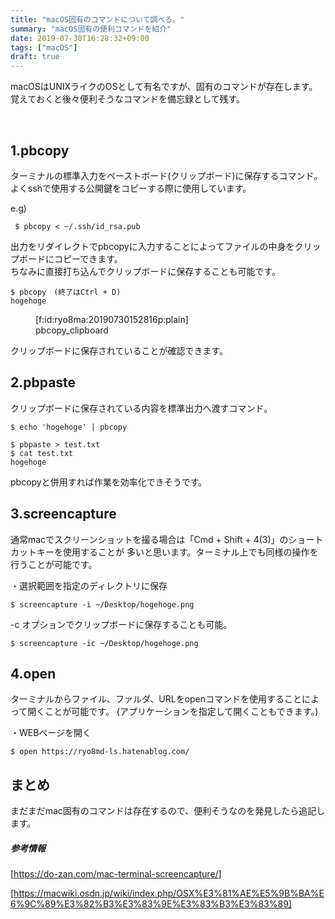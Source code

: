 ```yaml
---
title: "macOS固有のコマンドについて調べる。"
summary: "macOS固有の便利コマンドを紹介"
date: 2019-07-30T16:28:32+09:00
tags: ["macOS"]
draft: true
---
```




macOSはUNIXライクのOSとして有名ですが、固有のコマンドが存在します。 <br>
覚えておくと後々便利そうなコマンドを備忘録として残す。

 

## 1.pbcopy

ターミナルの標準入力をペーストボード(クリップボード)に保存するコマンド。
よくsshで使用する公開鍵をコピーする際に使用しています。

e.g)

```
 $ pbcopy < ~/.ssh/id_rsa.pub
```

出力をリダイレクトでpbcopyに入力することによってファイルの中身をクリップボードにコピーできます。<br>
ちなみに直接打ち込んでクリップボードに保存することも可能です。
```
$ pbcopy　(終了はCtrl + D)
hogehoge
```

<figure class="figure-image figure-image-fotolife" title="pbcopy_clipboard">[f:id:ryo8ma:20190730152816p:plain]<figcaption>pbcopy_clipboard</figcaption></figure>

クリップボードに保存されていることが確認できます。

## 2.pbpaste

クリップボードに保存されている内容を標準出力へ渡すコマンド。

```
$ echo 'hogehoge' | pbcopy
```
```
$ pbpaste > test.txt
$ cat test.txt
hogehoge
```
pbcopyと併用すれば作業を効率化できそうです。

## 3.screencapture

通常macでスクリーンショットを撮る場合は「Cmd + Shift + 4(3)」のショートカットキーを使用することが
多いと思います。ターミナル上でも同様の操作を行うことが可能です。

・選択範囲を指定のディレクトリに保存
```
$ screencapture -i ~/Desktop/hogehoge.png
```

-c オプションでクリップボードに保存することも可能。
```
$ screencapture -ic ~/Desktop/hogehoge.png
```

## 4.open

ターミナルからファイル、ファルダ、URLをopenコマンドを使用することによって開くことが可能です。
(アプリケーションを指定して開くこともできます。)

・WEBページを開く
```
$ open https://ryo8md-ls.hatenablog.com/
```


## まとめ

まだまだmac固有のコマンドは存在するので、便利そうなのを発見したら追記します。

##### 参考情報


[https://do-zan.com/mac-terminal-screencapture/]

[https://macwiki.osdn.jp/wiki/index.php/OSX%E3%81%AE%E5%9B%BA%E6%9C%89%E3%82%B3%E3%83%9E%E3%83%B3%E3%83%89]


